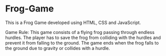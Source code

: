 # Frog-Game
This is a Frog Game developed using HTML, CSS and JavaScript.

Game Rule: 
This game consists of a flying frog passing through endless hurdles.
The player has to save the frog from colliding with the hurdles and prevent it from falling to the ground. 
The game ends when the frog falls to the ground due to gravity or collides with a hurdle.
